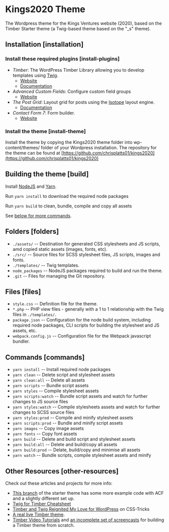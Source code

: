 
# Kings2020 Theme

The Wordpress theme for the Kings Ventures website (2020), based on the Timber Starter theme (a Twig-based theme based on the "\_s" theme).

## Installation [installation]

### Install these required plugins [install-plugins]

- _Timber_: The WordPress Timber Library allowing you to develop templates using [Twig](https://twig.symfony.com).
    - [Website](http://upstatement.com/timber)
    - [Documentation](https://github.com/jarednova/timber/wiki)
- _Advanced Custom Fields_: Configure custom field groups
    - [Website](https://www.advancedcustomfields.com/)
- _The Post Grid_: Layout grid for posts using the [Isotope](https://isotope.metafizzy.co) layout engine.
    - [Documentation](https://www.radiustheme.com/how-to-setup-configure-the-post-grid-free-version-for-wordpress/)
- _Contact Form 7_: Form builder.
    - [Website](https://contactform7.com/)

### Install the theme [install-theme]

Install the theme by copying the Kings2020 theme folder into wp-content/themes/ folder of your Wordpress installation. The repository for the theme can be found at [https://github.com/chrisplatts01/kings2020](https://github.com/chrisplatts01/kings2020)

## Building the theme [build]

Install [NodeJS](https://nodejs.org/en/) and [Yarn](https://yarnpkg.com).

Run `yarn install` to download the required node packages

Run `yarn build` to clean, bundle, compile and copy all assets

See [below for more commands](#commands).

## Folders [folders]

- `./assets/` -- Destination for generated CSS stylesheets and JS scripts, amd copied static assets (images, fonts, etc).
- `./src/` -- Source files for SCSS stylesheet files, JS scripts, images and fonts.
- `./templates/` -- Twig templates.
- `node_packages` -- NodeJS packages required to build and run the theme.
- `.git` -- Files for managing the Git repository.

## Files [files]

- `style.css` -- Definition file for the theme.
- `*.php` -- PHP view files - generally with a 1 to 1 relationship with the Twig files in `./templates/`.
- `package.json` -- Configuration for the node build system, including required node packages, CLI scripts for building the stylesheet and JS assets, etc.
- `webpack.config.js` -- Configuration file for the Webpack javascript bundler.

## Commands [commands]

- `yarn install` -- Install required node packages
- `yarn clean` -- Delete script and stylesheet assets
- `yarn clean:all` -- Delete all assets
- `yarn scripts` -- Bundle script assets
- `yarn styles` -- Compile stylesheet assets
- `yarn scripts:watch` -- Bundle script assets and watch for further changes to JS source files
- `yarn styles:watch` -- Compile stylesheets assets and watch for further changes to SCSS source files
- `yarn styles:prod` -- Compile and minify stylesheet assets
- `yarn scripts:prod` --  Bundle and minify script assets
- `yarn images` -- Copy image assets
- `yarn fonts` -- Copy font assets
- `yarn build` -- Delete and build script and stylesheet assets
- `yarn build:all` -- Delete and build/copy all assets
- `yarn build:prod` -- Delate, build/copy and minimise all assets     
- `yarn watch` -- Bundle scripts, compile stylesheet assets and minify


## Other Resources [other-resources]

Check out these articles and projects for more info:

- [This branch](https://github.com/laras126/timber-starter-theme/tree/tackle-box) of the starter theme has some more example code with ACF and a slightly different set up.
- [Twig for Timber Cheatsheet](http://notlaura.com/the-twig-for-timber-cheatsheet/)
- [Timber and Twig Reignited My Love for WordPress](https://css-tricks.com/timber-and-twig-reignited-my-love-for-wordpress/) on CSS-Tricks
- [A real live Timber theme](https://github.com/laras126/yuling-theme).
- [Timber Video Tutorials](http://timber.github.io/timber/#video-tutorials) and [an incomplete set of screencasts](https://www.youtube.com/playlist?list=PLuIlodXmVQ6pkqWyR6mtQ5gQZ6BrnuFx-) for building a Timber theme from scratch.

